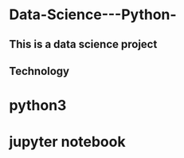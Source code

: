 # Data-Science---Python-
## This is a data science project


## Technology

# python3
# jupyter notebook





